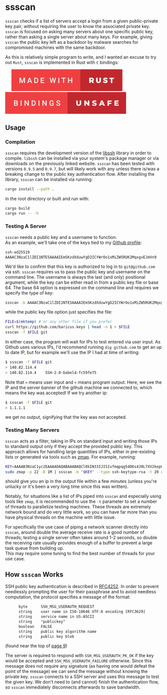 # ssscan
`ssscan` checks if a list of servers accept a login from a given public-private key pair,
without requiring the user to know the associated private key.
`ssscan` is focused on asking many servers about one specific public key,
rather than asking a single server about many keys.
For example, giving `ssscan` the public key left as a backdoor by malware
searches for compromised machines with the same backdoor.

As this is relatively simple program to write,
and I wanted an excuse to try out `Rust`,
`ssscan` is implemented in Rust with `C` bindings:

&nbsp;&nbsp;&nbsp;&nbsp;
![Made with Rust](.github/images/made-with-rust.svg)
&nbsp;&nbsp;&nbsp;&nbsp;
![Bindings unsafe](.github/images/bindings-unsafe.svg)

## Usage
### Compilation
`ssscan` requires the development version of the [libssh](https://www.libssh.org/) library in order to compile.
`libssh` can be installed via your system's package manager or via downloads on the previously linked website.
`ssscan` has been tested with versions `0.9.5` and `0.9.7`, but will likely work with any unless there is/was a breaking change to the public key authentication flow.
After installing the library, `ssscan` can be installed via running:
```bash
cargo install --path .
```
in the root directory or built and run with:
```bash
cargo build
cargo run -- -h
```

### Testing A Server
`ssscan` needs a public key and a username to function.  
As an example, we'll take one of the keys tied to my [Github profile](https://github.com/baricus.keys):
```
ssh-ed25519 AAAAC3NzaC1lZDI1NTE5AAAAIEmSKzdXduwYgD2ICYWrOo1xMiZW5RUK2MqxgvEJmVn9
```
We'd like to confirm that this key is authorized to log in to `git@github.com` via ssh.
`ssscan` requires us to pass the public key and username on the command line. 
The username is always the last (and only) positional argument,
while the key can be either read in from a public key file or base 64.
The base 64 option is expressed on the command line and requires we specify the type of key:
```bash
ssscan -b AAAAC3NzaC1lZDI1NTE5AAAAIEmSKzdXduwYgD2ICYWrOo1xMiZW5RUK2MqxgvEJmVn9 --type ssh-keytype-ed25519-cert01 git
```
while the public key file option just specifies the file:
```bash
FILE=$(mktemp) # or any other file if you prefer
curl https://github.com/baricus.keys | head -n 1 > $FILE
ssscan -f $FILE git
```
In either case, the program will wait for IPs to test entered via user input.
As Github uses various IPs, I'd recommend running `dig github.com` to get an up to date IP,
but for example we'll use the IP I had at time of writing:
```bash
$ ssscan -f $FILE git
> 140.82.114.4
< 140.82.114.4    SSH-2.0-babeld-fc59fe75
```
Note that `>` means user input and `<` means program output.
Here, we see the IP and the server banner of the github machine we connected to,
which means the key was accepted!
If we try another ip:
```bash
$ ssscan -f $FILE git
> 1.1.1.1

```
we get no output, signifying that the key was not accepted.

### Testing Many Servers
`ssscan` acts as a filter, taking in IPs on standard input
and writing those IPs to standard output only if they accept the provided public key.
This approach allows for handling large quantities of IPs,
either in pre-existing lists or generated via tools such as [zmap](https://github.com/zmap/zmap).
For example, running:
```bash
KEY=AAAAB3NzaC1yc2EAAAADAQABAAABAQCl0kIN33IJISIufmqpqg54D6s4J0L7XV2kep0rNzgY1S1IdE8HDef7z1ipBVuGTygGsq+x4yVnxveGshVP48YmicQHJMCIljmn6Po0RMC48qihm/9ytoEYtkKkeiTR02c6DyIcDnX3QdlSmEqPqSNRQ/XDgM7qIB/VpYtAhK/7DoE8pqdoFNBU5+JlqeWYpsMO+qkHugKA5U22wEGs8xG2XyyDtrBcw10xz+M7U8Vpt0tEadeV973tXNNNpUgYGIFEsrDEAjbMkEsUw+iQmXg37EusEFjCVjBySGH3F+EQtwin3YmxbB9HRMzOIzNnXwCFaYU5JjTNnzylUBp/XB6B
sudo zmap -p 22 -B 1M | ssscan -b "$KEY" --type ssh-keytype-rsa -t 20 root > compromised
```
should give you an ip in the output file within a few minutes (unless you're unlucky or it's been a very long time since this was written).  

Notably, for situations like a list of IPs piped into `ssscan` and especially using tools like `zmap`,
it is recommended to use the `-t` parameter to set a number of threads to parallelize testing machines.
These threads are extremely network bound and do very little work, 
so you can have far more than you have physical threads on the machine with little issue.  

For specifically the use case of piping a network scanner directly into `ssscan`,
around double the average receive rate is a good number of threads;
testing a single server often takes around 1-2 seconds, so double the receiving rate
usually provides enough of a buffer to prevent a large task queue from building up.  
This may require some tuning to find the best number of threads for your use case.  

## How `ssscan` Works
SSH public key authentication is described in [RFC4252](https://www.rfc-editor.org/rfc/rfc4252).
In order to prevent needlessly prompting the user for their passphrase
and to avoid needless computation,
the protocol specifies a message of the format:
```
      byte      SSH_MSG_USERAUTH_REQUEST
      string    user name in ISO-10646 UTF-8 encoding [RFC3629]
      string    service name in US-ASCII
      string    "publickey"
      boolean   FALSE
      string    public key algorithm name
      string    public key blob
```
(found near the top of [page 9](https://www.rfc-editor.org/rfc/rfc4252#page-9))

The server is required to respond with `SSH_MSG_USERAUTH_PK_OK`
if the key would be accepted
and `SSH_MSG_USERAUTH_FAILURE` otherwise.
Since this message does not require any signature (as having one would defeat the point of the message)
we can send the message without knowing the private key.
`ssscan` connects to a SSH server and uses this message to test the given key.
We don't need to (and cannot) finish the authentication flow,
so `ssscan` immediately disconnects afterwards to save bandwidth.
